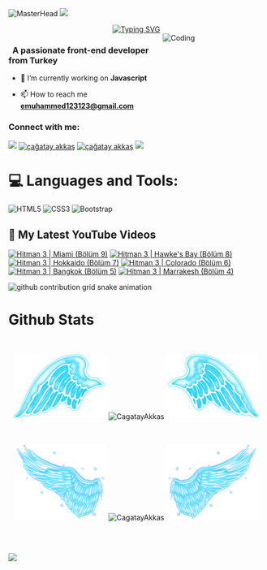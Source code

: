 ![MasterHead](https://scontent.fada9-1.fna.fbcdn.net/v/t39.30808-6/422937198_345346341786101_36312545941406345_n.jpg?_nc_cat=101&ccb=1-7&_nc_sid=3635dc&_nc_ohc=cDm73-kW90sAX_1tT36&_nc_ht=scontent.fada9-1.fna&oh=00_AfCUKXDslqX_IcecHDuomI9UuYeLjeUZlf1C1mOmXBR0gQ&oe=65B8EDA5)
![](https://komarev.com/ghpvc/?username=muhammed123588&color=blue)
<div align="center">
 <a href="https://github.com/muhammed123588">
  <img src="https://readme-typing-svg.demolab.com?font=Fira+Code&size=28&duration=3000&pause=500&center=true&vCenter=true&width=435&lines=%e2%9c%a8+Muhammed+Erdaş+%e2%9c%a8;%f0%9f%93%9a+Frontend+Developer+%f0%9f%92%bb;Welcome+To+My+Profile+%f0%9f%91%80" alt="Typing SVG" />
 </a>
</div>

<img src="https://media2.giphy.com/media/v1.Y2lkPTc5MGI3NjExcnF5eTAwNGxhNXg2MG9hcDZ5dXh1MDBtYjVyZ3Y2b3AwYnBkenV0ZiZlcD12MV9pbnRlcm5hbF9naWZfYnlfaWQmY3Q9Zw/iIqmM5tTjmpOB9mpbn/giphy.gif" alt="Coding" width=200 height=200 align="right">


<h3 align="left">&nbsp; A passionate front-end developer from Turkey</h3>

- 🔭 I’m currently working on **Javascript**

- 📫 How to reach me **emuhammed123123@gmail.com**


<h3 align="left">Connect with me:</h3>
<p align="left">
  <a href="https://github.com/404"><img heigth="160" width="182" src="https://user-images.githubusercontent.com/73097560/115834477-dbab4500-a447-11eb-908a-139a6edaec5c.gif"></a>
<a href="https://www.linkedin.com/in/muhammed-erda%C5%9F-9b329a297/" target="blank"><img align="center" src="https://raw.githubusercontent.com/rahuldkjain/github-profile-readme-generator/master/src/images/icons/Social/linked-in-alt.svg" alt="çağatay akkaş" height="30" width="40" /></a>
<a href="https://www.youtube.com/@gameacumen" target="blank"><img align="center" src="https://raw.githubusercontent.com/rahuldkjain/github-profile-readme-generator/master/src/images/icons/Social/youtube.svg" alt="çağatay akkaş" height="30" width="40" /></a>
<a href="https://github.com/404"><img src="https://user-images.githubusercontent.com/73097560/115834477-dbab4500-a447-11eb-908a-139a6edaec5c.gif"></a>
</p>



<!--
<details>
  <summary>:zap: GitHub Stats</summary> 
-->
# 💻 Languages and Tools:
![HTML5](https://img.shields.io/badge/html5-%23E34F26.svg?style=for-the-badge&logo=html5&logoColor=white)
![CSS3](https://img.shields.io/badge/css3-%231572B6.svg?style=for-the-badge&logo=css3&logoColor=white)
![Bootstrap](https://img.shields.io/badge/bootstrap-%23563D7C.svg?style=for-the-badge&logo=bootstrap&logoColor=white)

  <summary><h2>📸 My Latest YouTube Videos</h2></summary>

<!-- BEGIN YOUTUBE-CARDS -->
[![Hitman 3 | Miami (Bölüm 9)](https://ytcards.demolab.com/?id=7N5N7RXN_H0&title=Hitman+3+%7C+Miami+%28B%C3%B6l%C3%BCm+9%29&lang=en&timestamp=1706040051&background_color=%230d1117&title_color=%23ffffff&stats_color=%23dedede&max_title_lines=1&width=250&border_radius=5 "Hitman 3 | Miami (Bölüm 9)")](https://www.youtube.com/watch?v=7N5N7RXN_H0)
[![Hitman 3 | Hawke's Bay (Bölüm 8)](https://ytcards.demolab.com/?id=pzGeXicf_0M&title=Hitman+3+%7C+Hawke%27s+Bay+%28B%C3%B6l%C3%BCm+8%29&lang=en&timestamp=1706020546&background_color=%230d1117&title_color=%23ffffff&stats_color=%23dedede&max_title_lines=1&width=250&border_radius=5 "Hitman 3 | Hawke's Bay (Bölüm 8)")](https://www.youtube.com/watch?v=pzGeXicf_0M)
[![Hitman 3 | Hokkaido (Bölüm 7)](https://ytcards.demolab.com/?id=fSKrRGwvZIk&title=Hitman+3+%7C+Hokkaido+%28B%C3%B6l%C3%BCm+7%29&lang=en&timestamp=1706020538&background_color=%230d1117&title_color=%23ffffff&stats_color=%23dedede&max_title_lines=1&width=250&border_radius=5 "Hitman 3 | Hokkaido (Bölüm 7)")](https://www.youtube.com/watch?v=fSKrRGwvZIk)
[![Hitman 3 | Colorado (Bölüm 6)](https://ytcards.demolab.com/?id=_-4nNniA4L4&title=Hitman+3+%7C+Colorado+%28B%C3%B6l%C3%BCm+6%29&lang=en&timestamp=1705947989&background_color=%230d1117&title_color=%23ffffff&stats_color=%23dedede&max_title_lines=1&width=250&border_radius=5 "Hitman 3 | Colorado (Bölüm 6)")](https://www.youtube.com/watch?v=_-4nNniA4L4)
[![Hitman 3 | Bangkok (Bölüm 5)](https://ytcards.demolab.com/?id=DJ9-sX_MwDs&title=Hitman+3+%7C+Bangkok+%28B%C3%B6l%C3%BCm+5%29&lang=en&timestamp=1705788422&background_color=%230d1117&title_color=%23ffffff&stats_color=%23dedede&max_title_lines=1&width=250&border_radius=5 "Hitman 3 | Bangkok (Bölüm 5)")](https://www.youtube.com/watch?v=DJ9-sX_MwDs)
[![Hitman 3 | Marrakesh (Bölüm 4)](https://ytcards.demolab.com/?id=kGZKCgaWOXw&title=Hitman+3+%7C+Marrakesh+%28B%C3%B6l%C3%BCm+4%29&lang=en&timestamp=1705788416&background_color=%230d1117&title_color=%23ffffff&stats_color=%23dedede&max_title_lines=1&width=250&border_radius=5 "Hitman 3 | Marrakesh (Bölüm 4)")](https://www.youtube.com/watch?v=kGZKCgaWOXw)
<!-- END YOUTUBE-CARDS -->


<picture>
  <source media="(prefers-color-scheme: dark)" srcset="https://raw.githubusercontent.com/muhammed123588/muhammed123588/output/github-contribution-grid-snake.svg">
  <source media="(prefers-color-scheme: light)" srcset="https://raw.githubusercontent.com/muhammed123588/muhammed123588/output/github-contribution-grid-snake.svg">
  <img alt="github contribution grid snake animation" src="https://raw.githubusercontent.com/muhammed123588/muhammed123588/output/github-contribution-grid-snake.svg">
</picture>





# Github Stats

 <br />
 
  <p align="center">
  <a>
    <img heigth="160" width="182" src="https://github.com/muhammed123588/Muhammed123588/blob/main/img/Bird%20Wing%20Bottom%20Left.png">
      <img align="center" src="https://github-readme-stats.vercel.app/api?username=muhammed123588&theme=material-palenight&hide_border=false&include_all_commits=false&count_private=false" alt="CagatayAkkas" />
    <img heigth="160" width="182" src="https://github.com/muhammed123588/Muhammed123588/blob/main/img/Bird%20Wing%20Bottom%20Right.png">
  </a>
</p>

  
<br />


 
 <p align="center">
  <a>
    <img heigth="160" width="182" src="https://github.com/muhammed123588/Muhammed123588/blob/main/img/Bird%20Wing%20Left.png?raw=true">
    <img align="center" src="https://github-readme-streak-stats.herokuapp.com/?user=CagatayAkkas&theme=material-palenight&hide_border=false" alt="CagatayAkkas" width="55%" />
    <img heigth="160" width="182" src="https://github.com/muhammed123588/Muhammed123588/blob/main/img/Bird%20Wing%20Right.png?raw=true">
  </a>
</p>
 

 
 <br />
 
 
 
  
  
 <!--
 [![Top Langs](https://github-readme-stats.vercel.app/api/top-langs/?username=CagatayAkkas&layout=compact&langs_count=25&title_color=0000ee&text_color=ffffff&bg_color=000000&hide_border=true)](https://github.com/CagatayAkkas/github-readme-stats)
-->


<br />

![](https://github-profile-trophy.vercel.app/?username=muhammed123588&theme=dracula&no-frame=false&no-bg=false&margin-w=4)


<br />


<br />


<!--
</details>
-->

<!--
<details>
   <summary>:zap: Languages and Tools</summary>
 -->
